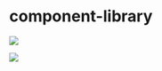 # component-library

<a href="https://codeclimate.com/github/jessbradford/somnium/maintainability"><img src="https://api.codeclimate.com/v1/badges/492f8e2cd0727154bbf6/maintainability" /></a>

<a href="https://codeclimate.com/github/jessbradford/somnium/test_coverage"><img src="https://api.codeclimate.com/v1/badges/492f8e2cd0727154bbf6/test_coverage" /></a>
